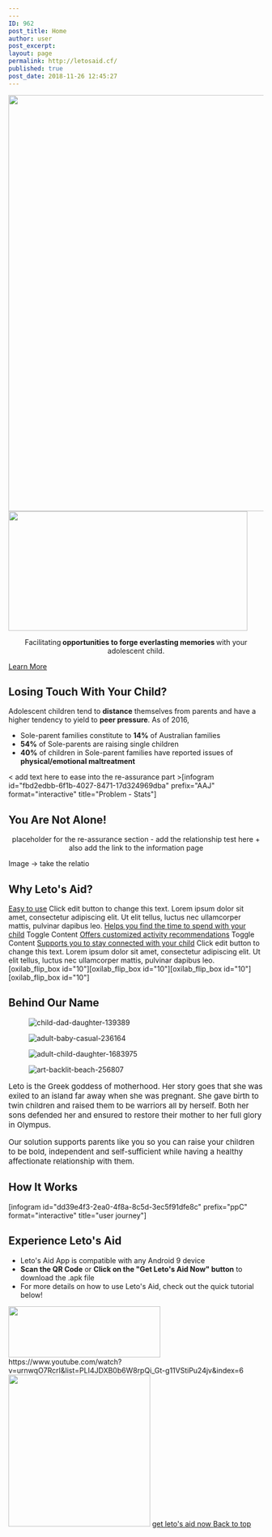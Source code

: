 ```yaml
---
---
ID: 962
post_title: Home
author: user
post_excerpt:
layout: page
permalink: http://letosaid.cf/
published: true
post_date: 2018-11-26 12:45:27
---
```

<img width="1024" height="822" src="http://letosaid.cf/wp-content/uploads/2019/09/web-no-back-1024x822.png" alt="" srcset="https://letosaid.cf/wp-content/uploads/2019/09/web-no-back-1024x822.png 1024w, https://letosaid.cf/wp-content/uploads/2019/09/web-no-back-300x241.png 300w, https://letosaid.cf/wp-content/uploads/2019/09/web-no-back-768x617.png 768w, https://letosaid.cf/wp-content/uploads/2019/09/web-no-back.png 1529w" sizes="(max-width: 1024px) 100vw, 1024px" />											
										<img width="472" height="236" src="http://letosaid.cf/wp-content/uploads/2019/09/SC-NB-1.png" alt="" srcset="https://letosaid.cf/wp-content/uploads/2019/09/SC-NB-1.png 472w, https://letosaid.cf/wp-content/uploads/2019/09/SC-NB-1-300x150.png 300w" sizes="(max-width: 472px) 100vw, 472px" />											
		<p style="text-align: center;">Facilitating<strong> opportunities to forge everlasting memories </strong>with your adolescent child.</p>		
			<a href="#problem" role="button">
						Learn More
					</a>
			<h2>Losing Touch With Your Child?</h2>		
		Adolescent children tend to <b>distance</b> themselves from parents and have a higher tendency to yield to <b>peer pressure</b>. As of 2016,<ul><li>Sole-parent families constitute to <b>14%</b> of Australian families</li><li><b>54%</b> of Sole-parents are raising single children</li><li><b>40%</b> of children in Sole-parent families have reported issues of <b>physical/emotional maltreatment</b></li></ul>&lt; add text here to ease into the re-assurance part &gt;[infogram id="fbd2edbb-6f1b-4027-8471-17d324969dba" prefix="AAJ" format="interactive" title="Problem - Stats"]		
			<h2>You Are Not Alone!</h2>		
		<p style="text-align: center;">placeholder for the re-assurance section - add the relationship test here + also add the link to the information page</p><p>Image -&gt; take the relatio</p>		
			<h2>Why Leto's Aid?</h2>		
												<a href="">Easy to use</a>
					Click edit button to change this text. Lorem ipsum dolor sit amet, consectetur adipiscing elit. Ut elit tellus, luctus nec ullamcorper mattis, pulvinar dapibus leo.
												<a href="">Helps you find the time to spend with your child</a>
					Toggle Content
												<a href="">Offers customized activity recommendations</a>
					Toggle Content
												<a href="">Supports you to stay connected with your child</a>
					Click edit button to change this text. Lorem ipsum dolor sit amet, consectetur adipiscing elit. Ut elit tellus, luctus nec ullamcorper mattis, pulvinar dapibus leo.
		[oxilab_flip_box id="10"][oxilab_flip_box id="10"][oxilab_flip_box id="10"][oxilab_flip_box id="10"]		
			<h2>Behind Our Name</h2>		
				<figure><img src="http://letosaid.cf/wp-content/uploads/2019/09/child-dad-daughter-139389-768x512.jpg" alt="child-dad-daughter-139389" /></figure><figure><img src="http://letosaid.cf/wp-content/uploads/2019/09/adult-baby-casual-236164-768x512.jpg" alt="adult-baby-casual-236164" /></figure><figure><img src="http://letosaid.cf/wp-content/uploads/2019/09/adult-child-daughter-1683975-768x512.jpg" alt="adult-child-daughter-1683975" /></figure><figure><img src="http://letosaid.cf/wp-content/uploads/2019/09/art-backlit-beach-256807-768x511.jpg" alt="art-backlit-beach-256807" /></figure>			
		<p style="font-size: 15px; font-style: normal; font-weight: 400;">Leto is the Greek goddess of motherhood. Her story goes that she was exiled to an island far away when she was pregnant. She gave birth to twin children and raised them to be warriors all by herself. Both her sons defended her and ensured to restore their mother to her full glory in Olympus.</p><p style="font-size: 15px; font-style: normal; font-weight: 400;">Our solution supports parents like you so you can raise your children to be bold, independent and self-sufficient while having a healthy affectionate relationship with them.</p>		
			<h2>How It Works</h2>		
		[infogram id="dd39e4f3-2ea0-4f8a-8c5d-3ec5f91dfe8c" prefix="ppC" format="interactive" title="user journey"]		
			<h2>Experience Leto's Aid</h2>		
		<ul><li style="text-align: left;">Leto's Aid App is compatible with any Android 9 device</li><li style="text-align: left;"><strong>Scan the QR Code</strong> or <strong>Click on the "Get Leto's Aid Now" button</strong> to download the .apk file</li><li style="text-align: left;">For more details on how to use Leto's Aid, check out the quick tutorial below!</li></ul>		
										<img width="300" height="101" src="http://letosaid.cf/wp-content/uploads/2019/09/download-for-android-300x101.jpg" alt="" srcset="https://letosaid.cf/wp-content/uploads/2019/09/download-for-android-300x101.jpg 300w, https://letosaid.cf/wp-content/uploads/2019/09/download-for-android.jpg 572w" sizes="(max-width: 300px) 100vw, 300px" />											
		https://www.youtube.com/watch?v=urnwqO7RcrI&#038;list=PLI4JDXB0b6W8rpQi_Gt-g11VStiPu24jv&#038;index=6		
										<img width="280" height="300" src="http://letosaid.cf/wp-content/uploads/2019/09/qr-phone-2-1-280x300.png" alt="" srcset="https://letosaid.cf/wp-content/uploads/2019/09/qr-phone-2-1-280x300.png 280w, https://letosaid.cf/wp-content/uploads/2019/09/qr-phone-2-1-768x824.png 768w, https://letosaid.cf/wp-content/uploads/2019/09/qr-phone-2-1.png 893w" sizes="(max-width: 280px) 100vw, 280px" />											
			<a href="http://letosaid.cf/wp-content/uploads/dlm_uploads/2019/09/app-release.apk" role="button">
						get leto's aid now
					</a>
			<a href="#top" role="button">
						Back to top
					</a>